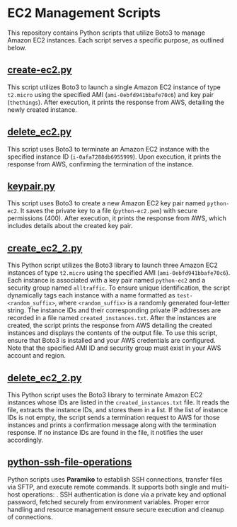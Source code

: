# EC2 Management Scripts

This repository contains Python scripts that utilize Boto3 to manage Amazon EC2 instances. Each script serves a specific purpose, as outlined below.

## [create-ec2.py](./create-ec2.py)

This script utilizes Boto3 to launch a single Amazon EC2 instance of type `t2.micro` using the specified AMI (`ami-0ebfd941bbafe70c6`) and key pair (`thethings`). After execution, it prints the response from AWS, detailing the newly created instance.

## [delete_ec2.py](./delete_ec2.py)

This script uses Boto3 to terminate an Amazon EC2 instance with the specified instance ID (`i-0afa7288db6955999`). Upon execution, it prints the response from AWS, confirming the termination of the instance.

## [keypair.py](./keypair.py)

This script uses Boto3 to create a new Amazon EC2 key pair named `python-ec2`. It saves the private key to a file (`python-ec2.pem`) with secure permissions (400). After execution, it prints the response from AWS, which includes details about the created key pair.

## [create_ec2_2.py](./create_ec2_2.py)

This Python script utilizes the Boto3 library to launch three Amazon EC2 instances of type `t2.micro` using the specified AMI (`ami-0ebfd941bbafe70c6`). Each instance is associated with a key pair named `python-ec2` and a security group named `alltraffic`. To ensure unique identification, the script dynamically tags each instance with a name formatted as `test-<random_suffix>`, where `<random_suffix>` is a randomly generated four-letter string. The instance IDs and their corresponding private IP addresses are recorded in a file named `created_instances.txt`. After the instances are created, the script prints the response from AWS detailing the created instances and displays the contents of the output file. To use this script, ensure that Boto3 is installed and your AWS credentials are configured. Note that the specified AMI ID and security group must exist in your AWS account and region.

## [delete_ec2_2.py](./delete_ec2_2.py)

This Python script uses the Boto3 library to terminate Amazon EC2 instances whose IDs are listed in the `created_instances.txt` file. It reads the file, extracts the instance IDs, and stores them in a list. If the list of instance IDs is not empty, the script sends a termination request to AWS for those instances and prints a confirmation message along with the termination response. If no instance IDs are found in the file, it notifies the user accordingly.

## [python-ssh-file-operations](./python-ssh-file-operation/)

Python scripts uses **Paramiko** to establish SSH connections, transfer files via SFTP, and execute remote commands. It supports both single and multi-host operations: . SSH authentication is done via a private key and optional password, fetched securely from environment variables. Proper error handling and resource management ensure secure execution and cleanup of connections.